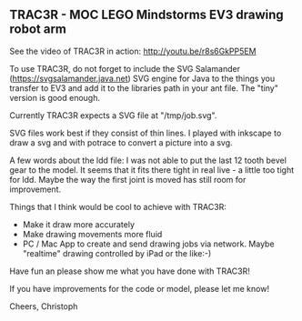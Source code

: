 TRAC3R - MOC LEGO Mindstorms EV3 drawing robot arm
------

See the video of TRAC3R in action: http://youtu.be/r8s6GkPP5EM

To use TRAC3R, do not forget to include the SVG Salamander 
(https://svgsalamander.java.net) SVG engine for Java to the things you transfer to EV3 and
add it to the libraries path in your ant file. The "tiny" version is good enough.

Currently TRAC3R expects a SVG file at "/tmp/job.svg".

SVG files work best if they consist of thin lines. I played with inkscape to draw a svg
and with potrace to convert a picture into a svg.


A few words about the ldd file: I was not able to put the last 12 tooth bevel gear to the
model. It seems that it fits there tight in real live -  a little too tight for ldd. Maybe
the way the first joint is moved has still room for improvement.

Things that I think would be cool to achieve with TRAC3R:
* Make it draw more accurately
* Make drawing movements more fluid
* PC / Mac App to create and send drawing jobs via network. Maybe "realtime" drawing 
  controlled by iPad or the like:-)

Have fun an please show me what you have done with TRAC3R!

If you have improvements for the code or model, please let me know!

Cheers,
Christoph


